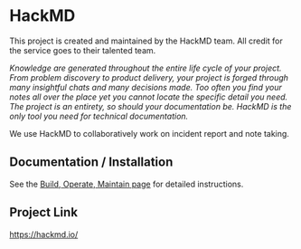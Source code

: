 # HackMD
This project is created and maintained by the HackMD team. All credit for the service goes to their talented team.

_Knowledge are generated throughout the entire life cycle of your project. From problem discovery to product delivery, your project is forged through many insightful chats and many decisions made. Too often you find your notes all over the place yet you cannot locate the specific detail you need. The project is an entirety, so should your documentation be. HackMD is the only tool you need for technical documentation._

We use HackMD to collaboratively work on incident report and note taking.

## Documentation / Installation
See the [Build, Operate, Maintain page](build_operate_maintain.md) for detailed instructions.  

## Project Link
https://hackmd.io/
